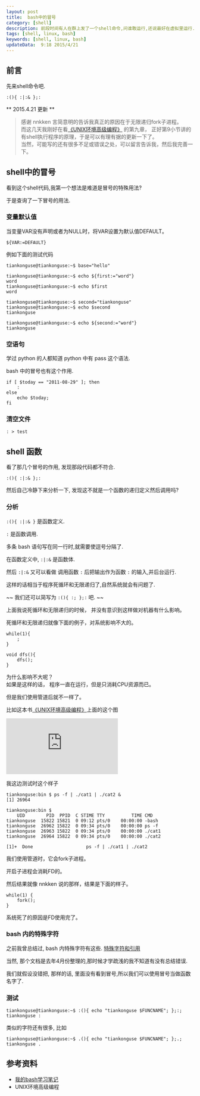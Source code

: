 ```yaml
---  
layout: post
title:  bash中的冒号
category: [shell]  
description: 前段时间有人在群上发了一个shell命令,问谁敢运行,还说最好在虚拟里运行.于是我研究了一下.  
tags: [shell, linux, bash]
keywords: [shell, linux, bash]
updateData:  9:18 2015/4/21
---
```



## 前言

先来shell命令吧.  

```
:(){ :|:& };:
```


** 2015.4.21 更新 **


>  感谢 nnkken  言简意明的告诉我真正的原因在于无限递归fork子进程。  
>  而这几天我刚好在看[《UNIX环境高级编程》][book] 的第九章， 正好第9小节讲的有shell执行程序的原理，于是可以有理有据的更新一下了。  
>  当然，可能写的还有很多不足或错误之处，可以留言告诉我，然后我完善一下。   

  
  
  

## shell中的冒号

看到这个shell代码,我第一个想法是难道是冒号的特殊用法?  

于是查询了一下冒号的用法.  


### 变量默认值

当变量VAR没有声明或者为NULL时，将VAR设置为默认值DEFAULT。  


```
${VAR:=DEFAULT}
```

例如下面的测试代码  

```
tiankonguse@tiankonguse:~$ base="hello"

tiankonguse@tiankonguse:~$ echo ${first:="word"}
word
tiankonguse@tiankonguse:~$ echo $first
word

tiankonguse@tiankonguse:~$ second="tiankonguse"
tiankonguse@tiankonguse:~$ echo $second
tiankonguse

tiankonguse@tiankonguse:~$ echo ${second:="word"}
tiankonguse
```

### 空语句

学过 python 的人都知道 python 中有 pass 这个语法.  

bash 中的冒号也有这个作用.  

```
if [ $today == "2011-08-29" ]; then  
    :  
else  
    echo $today;
fi  
```

### 清空文件

```
: > test
```


## shell 函数


看了那几个冒号的作用, 发现那段代码都不符合.  

```
:(){ :|:& };:
```

然后自己冷静下来分析一下, 发现这不就是一个函数的递归定义然后调用吗?  


### 分析

`:(){ :|:& }` 是函数定义.  

`:` 是函数调用.  

多条 bash 语句写在同一行时,就需要使逗号分隔了.  


在函数定义中, `:|:&` 是函数体.  

然后 `:|:&` 又可以看做 调用函数 `:` 后把输出作为函数 `:` 的输入,并后台运行.  

这样的话相当于程序死循环和无限递归了,自然系统就会有问题了.  

~~ 我们还可以简写为 `:(){ :; };:` 吧.   ~~  

上面我说死循环和无限递归的时候， 并没有意识到这样做对机器有什么影响。  

死循环和无限递归就像下面的例子，对系统影响不大的。  

```
while(1){
    ;
}

void dfs(){
    dfs();
}
```

为什么影响不大呢？  
如果是这样的话， 程序一直在运行，但是只消耗CPU资源而已。  

但是我们使用管道后就不一样了。  

比如这本书[《UNIX环境高级编程》][book]上面的这个图  

![img-shell-pie][]



我这边测试时这个样子  

```
tiankonguse:bin $ ps -f | ./cat1 | ./cat2 &
[1] 26964

tiankonguse:bin $ 
    UID        PID  PPID  C STIME TTY          TIME CMD
tiankonguse  15822 15821  0 09:12 pts/0    00:00:00 -bash
tiankonguse  26962 15822  0 09:34 pts/0    00:00:00 ps -f
tiankonguse  26963 15822  0 09:34 pts/0    00:00:00 ./cat1
tiankonguse  26964 15822  0 09:34 pts/0    00:00:00 ./cat2

[1]+  Done                    ps -f | ./cat1 | ./cat2
```


我们使用管道时，它会fork子进程。  

开启子进程会消耗FD的。  

然后结果就像 nnkken  说的那样，结果是下面的样子。  

```
while(1) { 
    fork(); 
}
```

系统死了的原因是FD使用完了。  



### bash 内的特殊字符

之前我曾总结过, bash 内特殊字符有这些. [特殊字符和引用][bash-study-command-1]   

当然, 那个文档是去年4月份整理的,那时候才学疏浅的我不知道有没有总结错误.  

我们就假设没错把, 那样的话, 里面没有看到冒号,所以我们可以使用冒号当做函数名字了.  

### 测试

```
tiankonguse@tiankonguse:~$ :(){ echo "tiankonguse $FUNCNAME"; };:;
tiankonguse :
```


类似的字符还有很多, 比如  

```
tiankonguse@tiankonguse:~$ .(){ echo "tiankonguse $FUNCNAME"; };.;
tiankonguse .
```

## 参考资料

* [我的bash学习笔记][bash-study]  
* UNIX环境高级编程

[img-shell-pie]: http://tiankonguse.com/lab/cloudLink/baidupan.php?url=/1915453531/4272291976.jpg
[bash-study-command-1]: https://github.com/tiankonguse/bash-study/blob/master/command.md#%E7%89%B9%E6%AE%8A%E5%AD%97%E7%AC%A6%E5%92%8C%E5%BC%95%E7%94%A8
[bash-study]: https://github.com/tiankonguse/bash-study
[honghuzhilangzixin-7073312]: http://blog.csdn.net/honghuzhilangzixin/article/details/7073312
[prayer-85884]: http://www.cppblog.com/prayer/archive/2009/05/27/85884.html
[book]: http://github.tiankonguse.com/book.html